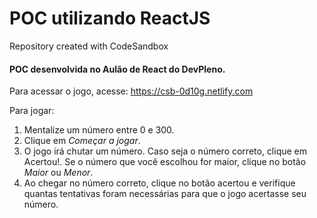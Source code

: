 # POC utilizando ReactJS

Repository created with CodeSandbox

#### POC desenvolvida no Aulão de React do DevPleno. 

Para acessar o jogo, acesse: https://csb-0d10g.netlify.com

Para jogar:

1. Mentalize um número entre 0 e 300. 
2. Clique em _Começar a jogar_.
3. O jogo irá chutar um número. Caso seja o número correto, clique em Acertou!. Se o número que você escolhou for maior, clique no botão _Maior_ ou _Menor_.
4. Ao chegar no número correto, clique no botão acertou e verifique quantas tentativas foram necessárias para que o jogo acertasse seu número. 
